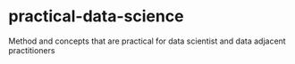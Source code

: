 # practical-data-science
Method and concepts that are practical for data scientist and data adjacent practitioners
